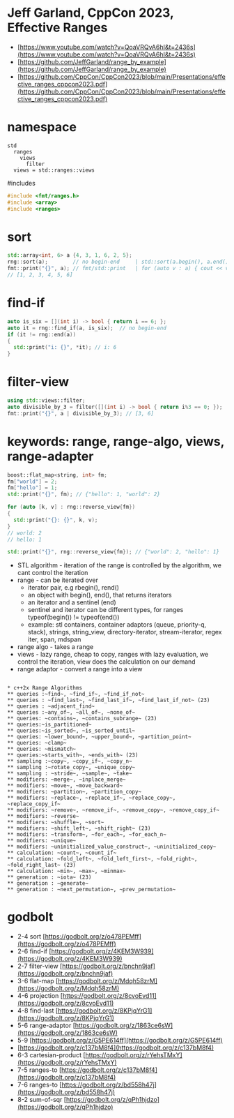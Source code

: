 # Jeff Garland, CppCon 2023, Effective Ranges
- [https://www.youtube.com/watch?v=QoaVRQvA6hI&t=2436s](https://www.youtube.com/watch?v=QoaVRQvA6hI&t=2436s)
- [https://github.com/JeffGarland/range_by_example](https://github.com/JeffGarland/range_by_example)
- [https://github.com/CppCon/CppCon2023/blob/main/Presentations/effective_ranges_cppcon2023.pdf](https://github.com/CppCon/CppCon2023/blob/main/Presentations/effective_ranges_cppcon2023.pdf)

# namespace
```
std
  ranges
    views
      filter
  views = std::ranges::views
```

#includes
```cpp
#include <fmt/ranges.h>
#include <array>
#include <ranges>
```

# sort
```cpp
std::array<int, 6> a {4, 3, 1, 6, 2, 5};
rng::sort(a);        // no begin-end     | std::sort(a.begin(), a.end());
fmt::print("{}", a); // fmt/std::print   | for (auto v : a) { cout << v << endl; }
// [1, 2, 3, 4, 5, 6]
```

# find-if
```cpp
auto is_six = [](int i) -> bool { return i == 6; };
auto it = rng::find_if(a, is_six);  // no begin-end
if (it != rng::end(a))
{
  std::print("i: {}", *it); // i: 6
}
```

# filter-view
```cpp
using std::views::filter;
auto divisible_by_3 = filter([](int i) -> bool { return i%3 == 0; });
fmt::print("{}", a | divisible_by_3); // [3, 6]
```

# keywords: range, range-algo, views, range-adapter
```cpp
boost::flat_map<string, int> fm;
fm["world"] = 2;
fm["hello"] = 1;
std::print("{}", fm); // {"hello": 1, "world": 2}

for (auto [k, v] : rng::reverse_view{fm})
{
  std::print("{}: {}", k, v);
}
// world: 2
// hello: 1

std::print("{}", rng::reverse_view{fm}); // {"world": 2, "hello": 1}
```

- STL algorithm - iteration of the range is controlled by the algorithm, we cant control the iteration
- range - can be iterated over
  - iterator pair, e.g rbegin(), rend()
  - an object with begin(), end(), that returns iterators
  - an iterator and a sentinel (end)
  - sentinel and iterator can be different types,
    for ranges typeof(begin()) != typeof(end())
  - example: stl containers, container adaptors (queue, priority-q, stack), strings, string_view, directory-iterator, stream-iterator, regex iter, span, mdspan
- range algo - takes a range
- views - lazy range, cheap to copy, ranges with lazy evaluation, we control the iteration, view does the calculation on our demand
- range adaptor - convert a range into a view

```

* c++2x Range Algorithms
** queries :~find~, ~find_if~, ~find_if_not~
** queries : ~find_last~, ~find_last_if~, ~find_last_if_not~ (23)
** queries : ~adjacent_find~
** queries :~any_of~, ~all_of~, ~none_of~
** queries: ~contains~, ~contains_subrange~ (23)
** queries:~is_partitioned~
** queries:~is_sorted~, ~is_sorted_until~
** queries: ~lower_bound~, ~upper_bound~, ~partition_point~
** queries: ~clamp~
** queries: ~mismatch~
** queries:~starts_with~, ~ends_with~ (23)
** sampling :~copy~, ~copy_if~, ~copy_n~                               
** sampling :~rotate_copy~, ~unique_copy~                              
** sampling : ~stride~, ~sample~, ~take~                                
** modifiers: ~merge~, ~inplace_merge~                                    
** modifiers: ~move~, ~move_backward~                                  
** modifiers: ~partition~, ~partition_copy~                            
** modifiers: ~replace~, ~replace_if~, ~replace_copy~, ~replace_copy_if~
** modifiers: ~remove~, ~remove_if~, ~remove_copy~, ~remove_copy_if~     
** modifiers: ~reverse~
** modifiers: ~shuffle~, ~sort~
** modifiers: ~shift_left~, ~shift_right~ (23)
** modifiers: ~transform~, ~for_each~, ~for_each_n~
** modifiers: ~unique~
** modifiers: ~uninitialized_value_construct~, ~uninitialized_copy~
** calculation: ~count~, ~count_if~
** calculation: ~fold_left~, ~fold_left_first~, ~fold_right~, ~fold_right_last~ (23)
** calculation: ~min~, ~max~, ~minmax~
** generation : ~iota~ (23)
** generation : ~generate~
** generation : ~next_permutation~, ~prev_permutation~
```

# godbolt
- 2-4 sort [https://godbolt.org/z/o478PEMff](https://godbolt.org/z/o478PEMff)
- 2-6 find-if [https://godbolt.org/z/4KEM3W939](https://godbolt.org/z/4KEM3W939)
- 2-7 filter-view [https://godbolt.org/z/bnchn9jaf](https://godbolt.org/z/bnchn9jaf)
- 3-6 flat-map [https://godbolt.org/z/Mdqh58zrM](https://godbolt.org/z/Mdqh58zrM)
- 4-6 projection [https://godbolt.org/z/8cvoEvd11](https://godbolt.org/z/8cvoEvd11)
- 4-8 find-last [https://godbolt.org/z/8KPjqYrG1](https://godbolt.org/z/8KPjqYrG1)
- 5-6 range-adaptor [https://godbolt.org/z/1863ce6sW](https://godbolt.org/z/1863ce6sW)
- 5-9 [https://godbolt.org/z/G5PE614ff](https://godbolt.org/z/G5PE614ff)
- [https://godbolt.org/z/c137bM8f4](https://godbolt.org/z/c137bM8f4)
- 6-3 cartesian-product [https://godbolt.org/z/rYehsTMxY](https://godbolt.org/z/rYehsTMxY)
- 7-5 ranges-to [https://godbolt.org/z/c137bM8f4](https://godbolt.org/z/c137bM8f4)
- 7-6 ranges-to [https://godbolt.org/z/bd558h47j](https://godbolt.org/z/bd558h47j)
- 8-2 sum-of-sqr [https://godbolt.org/z/qPh1hjdzo](https://godbolt.org/z/qPh1hjdzo)

